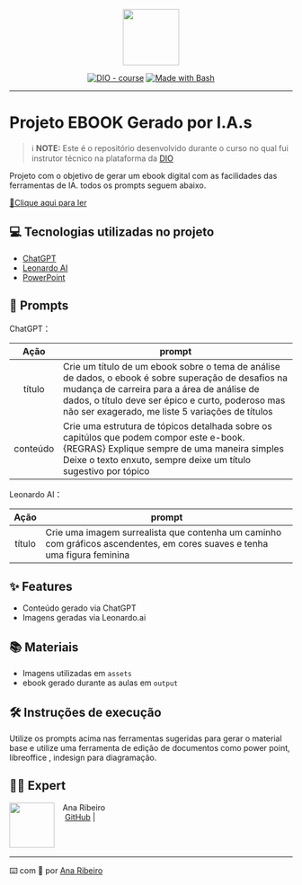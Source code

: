 <p align="center">
    <img width="100" src=".github/assets/banner.png">
</p>


<p align="center">
<a href="https://dio.me/"><img src="https://img.shields.io/badge/DIO-Course-28DA77?logo=youtube" alt="DIO - course"></a>
<a href="https://www.gnu.org/software/bash/" title="Go to Bash homepage"><img src="https://img.shields.io/badge/Prompt-Project-blue?logo=gnu-bash&amp;logoColor=white" alt="Made with Bash"></a></p>

-------


# Projeto EBOOK Gerado por I.A.s


 > ℹ️ **NOTE:** Este é o repositório desenvolvido durante o curso no qual fui instrutor técnico na plataforma da [DIO](https://dio.me)

Projeto com o objetivo de gerar um ebook digital com as facilidades das ferramentas de IA. todos os prompts
seguem abaixo.

<a href="https://github.com/felipeAguiarCode/prompts-recipe-to-create-a-ebook/blob/main/output/ebook%20-%20css%20jedi%20output.pdf" title="View PDF now"> 📕Clique aqui para ler</a>

## 💻 Tecnologias utilizadas no projeto

- [ChatGPT](https://chat.openai.com/) 
- [Leonardo AI](https://leonardo.ai/)
- [PowerPoint](https://www.microsoft.com/en/microsoft-365/powerpoint)

## 🧠 Prompts


ChatGPT：

|   Ação   | prompt                                                                                                                                                                                                                                                                         |
| :------: | ------------------------------------------------------------------------------------------------------------------------------------------------------------------------------------------------------------------------------------------------------------------------------ |
|  título  | Crie um título de um ebook sobre o tema de análise de dados, o ebook é sobre superação de desafios na mudança de carreira para a área de análise de dados, o título deve ser épico e curto, poderoso mas não ser exagerado, me liste 5 variações de títulos                                                        |
| conteúdo | Crie uma estrutura de tópicos detalhada sobre os capitúlos que podem compor este e-book. {REGRAS} Explique sempre de uma maneira simples Deixe o texto enxuto, sempre deixe um título sugestivo por tópico |


Leonardo AI：

|  Ação  | prompt                                                                                 |
| :----: | -------------------------------------------------------------------------------------- |
| título | Crie uma imagem surrealista que contenha um caminho com gráficos ascendentes, em cores suaves e tenha uma figura feminina |

## ✨ Features

- Conteúdo gerado via ChatGPT
- Imagens geradas via Leonardo.ai

## 📚 Materiais

- Imagens utilizadas em `assets`
- ebook gerado durante as aulas em `output`

## 🛠️ Instruções de execução

Utilize os prompts acima nas ferramentas sugeridas para gerar o material base e utilize uma ferramenta de edição de documentos como power point, libreoffice , indesign para diagramação.

## 👨‍💻 Expert

<p>
    <img 
      align=left 
      margin=10 
      width=80 
      src="https://avatars.githubusercontent.com/u/37452836?v=4"
    />
    <p>&nbsp&nbsp&nbspAna Ribeiro<br>
    &nbsp&nbsp&nbsp
    <a href="https://github.com/anaribeiro54/">
    GitHub</a>&nbsp;|&nbsp;
</p>
<br/><br/>
<p>

---

⌨️ com 💜 por [Ana Ribeiro](https://github.com/anaribeiro54/)
